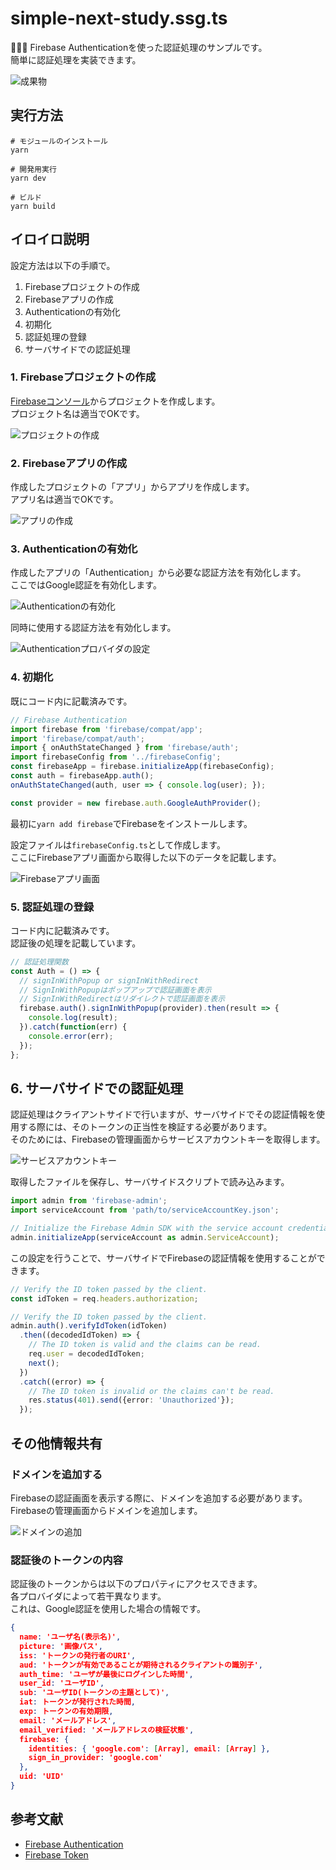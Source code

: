 # simple-next-study.ssg.ts

🔐️🔐️🔐️ Firebase Authenticationを使った認証処理のサンプルです。  
簡単に認証処理を実装できます。  

![成果物](./.development/img/fruit.gif)  

## 実行方法

```shell
# モジュールのインストール
yarn

# 開発用実行
yarn dev

# ビルド
yarn build
```

## イロイロ説明

設定方法は以下の手順で。  

1. Firebaseプロジェクトの作成
2. Firebaseアプリの作成
3. Authenticationの有効化
4. 初期化
5. 認証処理の登録
6. サーバサイドでの認証処理

### 1. Firebaseプロジェクトの作成

[Firebaseコンソール](https://console.firebase.google.com/u/0/?hl=ja)からプロジェクトを作成します。  
プロジェクト名は適当でOKです。  

![プロジェクトの作成](.development/img/create-project.png)  

### 2. Firebaseアプリの作成

作成したプロジェクトの「アプリ」からアプリを作成します。  
アプリ名は適当でOKです。  

![アプリの作成](.development/img/create-app.png)  

### 3. Authenticationの有効化

作成したアプリの「Authentication」から必要な認証方法を有効化します。  
ここではGoogle認証を有効化します。  

![Authenticationの有効化](./.development/img/auth.png)  

同時に使用する認証方法を有効化します。  

![Authenticationプロバイダの設定](./.development/img/auth-method.gif)  

### 4. 初期化

既にコード内に記載済みです。  

```ts
// Firebase Authentication
import firebase from 'firebase/compat/app';
import 'firebase/compat/auth';
import { onAuthStateChanged } from 'firebase/auth';
import firebaseConfig from '../firebaseConfig';
const firebaseApp = firebase.initializeApp(firebaseConfig);
const auth = firebaseApp.auth();
onAuthStateChanged(auth, user => { console.log(user); });

const provider = new firebase.auth.GoogleAuthProvider();
```

最初に`yarn add firebase`でFirebaseをインストールします。  

設定ファイルは`firebaseConfig.ts`として作成します。  
ここにFirebaseアプリ画面から取得した以下のデータを記載します。  

![Firebaseアプリ画面](./.development/img/app-config.png)  

### 5. 認証処理の登録

コード内に記載済みです。  
認証後の処理を記載しています。  

```ts
// 認証処理関数
const Auth = () => {
  // signInWithPopup or signInWithRedirect
  // SignInWithPopupはポップアップで認証画面を表示
  // SignInWithRedirectはリダイレクトで認証画面を表示
  firebase.auth().signInWithPopup(provider).then(result => {
    console.log(result);
  }).catch(function(err) {
    console.error(err);
  });
};
```

## 6. サーバサイドでの認証処理

認証処理はクライアントサイドで行いますが、サーバサイドでその認証情報を使用する際には、そのトークンの正当性を検証する必要があります。  
そのためには、Firebaseの管理画面からサービスアカウントキーを取得します。  

![サービスアカウントキー](./.development/img/service-account-key.png)  

取得したファイルを保存し、サーバサイドスクリプトで読み込みます。  

```ts
import admin from 'firebase-admin';
import serviceAccount from 'path/to/serviceAccountKey.json';

// Initialize the Firebase Admin SDK with the service account credentials.
admin.initializeApp(serviceAccount as admin.ServiceAccount);
```

この設定を行うことで、サーバサイドでFirebaseの認証情報を使用することができます。  

```ts
// Verify the ID token passed by the client.
const idToken = req.headers.authorization;

// Verify the ID token passed by the client.
admin.auth().verifyIdToken(idToken)
  .then((decodedIdToken) => {
    // The ID token is valid and the claims can be read.
    req.user = decodedIdToken;
    next();
  })
  .catch((error) => {
    // The ID token is invalid or the claims can't be read.
    res.status(401).send({error: 'Unauthorized'});
  });
```

## その他情報共有

### ドメインを追加する

Firebaseの認証画面を表示する際に、ドメインを追加する必要があります。  
Firebaseの管理画面からドメインを追加します。  

![ドメインの追加](./.development/img/add-domain.png)  

### 認証後のトークンの内容

認証後のトークンからは以下のプロパティにアクセスできます。  
各プロバイダによって若干異なります。  
これは、Google認証を使用した場合の情報です。  

```json
{
  name: 'ユーザ名(表示名)',
  picture: '画像パス',
  iss: 'トークンの発行者のURI',
  aud: 'トークンが有効であることが期待されるクライアントの識別子',
  auth_time: 'ユーザが最後にログインした時間',
  user_id: 'ユーザID',
  sub: 'ユーザID(トークンの主題として)',
  iat: トークンが発行された時間,
  exp: トークンの有効期限,
  email: 'メールアドレス',
  email_verified: 'メールアドレスの検証状態',
  firebase: {
    identities: { 'google.com': [Array], email: [Array] },
    sign_in_provider: 'google.com'
  },
  uid: 'UID'
}
```

## 参考文献

- [Firebase Authentication](https://firebase.google.com/docs/auth/web/start?hl=ja)
- [Firebase Token](https://firebase.google.com/docs/auth/admin/verify-id-tokens)
